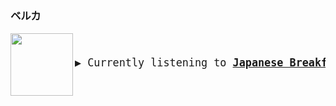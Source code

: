 ### ベルカ

<a href="https://www.youtube.com/results?search_query=Japanese+Breakfast+The+Woman+That+Loves+You" target="_blank">
    <img align="left" width="100" height="100" src="https:&#x2F;&#x2F;lastfm.freetls.fastly.net&#x2F;i&#x2F;u&#x2F;174s&#x2F;22fe169065701d4d95dcc1a0f8b93b90.jpg">
</a>
<big>
    <pre>
</br><p align="left">▶️ Currently listening to <b><a href="https://www.youtube.com/results?search_query=Japanese+Breakfast+The+Woman+That+Loves+You" target="_blank">Japanese Breakfast - The Woman That Loves You</a> 🔗</b></p>
</pre></big>